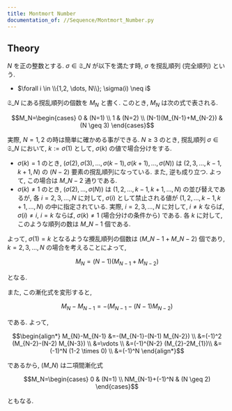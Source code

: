 ```yaml
---
title: Montmort Number
documentation_of: //Sequence/Montmort_Number.py
---
```


## Theory

$N$ を正の整数とする. $\sigma \in \mathfrak{S}\_N$ が以下を満たす時, $\sigma$ を撹乱順列 (完全順列) という.

* $\forall i \in \\{1,2, \dots, N\\}; \sigma(i) \neq i$

$\mathfrak{S}\_N$ にある撹乱順列の個数を $M_N$ と書く. このとき, $M_N$ は次の式で表される.

$$M_N=\begin{cases} 0 & (N=1) \\ 1 & (N=2) \\ (N-1)(M_{N-1}+M_{N-2}) & (N \geq 3) \end{cases}$$

実際, $N=1,2$ の時は簡単に確かめる事ができる. $N \geq 3$ のとき, 撹乱順列 $\sigma \in \mathfrak{S}\_N$ において, $k:=\sigma(1)$ として, $\sigma(k)$ の値で場合分けをする.

* $\sigma(k)=1$ のとき, $(\sigma(2), \sigma(3), \dots, \sigma(k-1), \sigma(k+1), \dots, \sigma(N))$ は $(2,3, \dots, k-1, k+1, N)$ の $(N-2)$ 要素の撹乱順列になっている. また, 逆も成り立つ. よって, この場合は $M\_{N-2}$ 通りである.
* $\sigma(k) \neq 1$ のとき, $(\sigma(2), \dots, \sigma(N))$ は $(1,2, \dots, k-1, k+1, \dots, N)$ の並び替えであるが, 各 $i=2,3, \dots, N$ に対して, $\sigma(i)$ として禁止される値が $(1,2, \dots, k-1, k+1, \dots, N)$ の中に指定されている. 実際, $i=2,3, \dots, N$ に対して, $i \neq k$ ならば, $\sigma(i) \neq i$, $i=k$ ならば, $\sigma(k) \neq 1$ (場合分けの条件から) である. 各 $k$ に対して, このような順列の数は $M\_{N-1}$ 個である.

よって, $\sigma(1)=k$ となるような攪乱順列の個数は $(M\_{N-1}+M\_{N-2})$ 個であり, $k=2,3, \dots, N$ の場合を考えることによって,

$$M_N=(N-1)(M_{N-1}+M_{N-2})$$

となる.

また, この漸化式を変形すると,

$$M_N-M_{N-1}=-(M_{N-1}-(N-1) M_{N-2})$$

である. よって,

$$\begin{align*}
M_{N}-M_{N-1}
&=-(M_{N-1}-(N-1) M_{N-2}) \\
&=(-1)^2 (M_{N-2}-(N-2) M_{N-3}) \\
&=\vdots \\
&=(-1)^{N-2} (M_{2}-2M_{1})\\
&=(-1)^N (1-2 \times 0) \\
&=(-1)^N
\end{align*}$$

であるから, $(M\_N)$ は二項間漸化式

$$M_N=\begin{cases} 0 & (N=1) \\ NM_{N-1}+(-1)^N & (N \geq 2) \end{cases}$$

ともなる.
